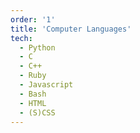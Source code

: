 ```yaml
---
order: '1'
title: 'Computer Languages'
tech:
  - Python
  - C
  - C++
  - Ruby
  - Javascript
  - Bash
  - HTML
  - (S)CSS
---
```

